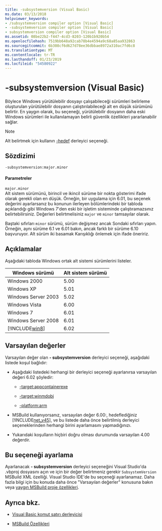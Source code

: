 ```yaml
---
title: -subsystemversion (Visual Basic)
ms.date: 03/13/2018
helpviewer_keywords:
- /subsystemversion compiler option [Visual Basic]
- -subsystemversion compiler option [Visual Basic]
- subsystemversion compiler option [Visual Basic]
ms.assetid: 08be22b2-f447-4cd3-8203-120b1b920b54
ms.openlocfilehash: 7519bb648a92cab78b4e4594a9c68a85aa932863
ms.sourcegitcommit: 6b308cf6d627d78ee36dbbae8972a310ac7fd6c8
ms.translationtype: MT
ms.contentlocale: tr-TR
ms.lasthandoff: 01/23/2019
ms.locfileid: "54580922"
---
```

# <a name="-subsystemversion-visual-basic"></a>-subsystemversion (Visual Basic)
Böylece Windows yürütülebilir dosyayı çalışabileceği sürümleri belirleme oluşturulan yürütülebilir dosyanın çalıştırılabileceği alt en düşük sürümünü belirtir. En yaygın olarak, bu seçeneği, yürütülebilir dosyanın daha eski Windows sürümleri ile kullanılamayan belirli güvenlik özellikleri yararlanabilir sağlar.  
  
> [!NOTE]
>  Alt belirtmek için kullanın [-hedef](../../../csharp/language-reference/compiler-options/target-compiler-option.md) derleyici seçeneği.  
  
## <a name="syntax"></a>Sözdizimi  
  
```vb  
-subsystemversion:major.minor  
```  
  
#### <a name="parameters"></a>Parametreler  
 `major.minor`  
 Alt sistem sürümünü, birincil ve ikincil sürüme bir nokta gösterimi ifade olarak gerekli olan en düşük. Örneğin, bir uygulama için 6.01, bu seçenek değerini ayarlarsanız bu konunun ilerleyen bölümlerindeki bir tabloda açıklandığı gibi Windows 7'den eski bir işletim sisteminde çalıştıramazsınız belirtebilirsiniz. Değerleri belirtmelisiniz `major` ve `minor` tamsayılar olarak.  
  
 Baştaki sıfırları `minor` sürümü, sürüm değişmez ancak Sondaki sıfırları yapın. Örneğin, aynı sürüme 6.1 ve 6.01 bakın, ancak farklı bir sürüme 6.10 başvuruyor. Alt sürüm iki basamak Karışıklığı önlemek için ifade öneririz.  
  
## <a name="remarks"></a>Açıklamalar  
 Aşağıdaki tabloda Windows ortak alt sistemi sürümlerini listeler.  
  
|Windows sürümü|Alt sistem sürümü|  
|---------------------|-----------------------|  
|Windows 2000|5.00|  
|Windows XP|5.01|  
|Windows Server 2003|5.02|  
|Windows Vista|6.00|  
|Windows 7|6.01|  
|Windows Server 2008|6.01|  
|[!INCLUDE[win8](~/includes/win8-md.md)]|6.02|  
  
## <a name="default-values"></a>Varsayılan değerler  
 Varsayılan değer olan **- subsystemversion** derleyici seçeneği, aşağıdaki listede koşul bağlıdır:  
  
-   Aşağıdaki listedeki herhangi bir derleyici seçeneği ayarlanırsa varsayılan değeri 6.02 şöyledir:  
  
    -   [-target:appcontainerexe](../../../visual-basic/reference/command-line-compiler/target.md)  
  
    -   [-target:winmdobj](../../../visual-basic/reference/command-line-compiler/target.md)  
  
    -   [-platform:arm](../../../visual-basic/reference/command-line-compiler/platform.md)  
  
-   MSBuild kullanıyorsanız, varsayılan değer 6.00:, hedeflediğiniz [!INCLUDE[net_v45](~/includes/net-v45-md.md)], ve bu listede daha önce belirtilmiş derleyici seçeneklerinden herhangi birini ayarlamasını yapmadığınızı.  
  
-   Yukarıdaki koşulların hiçbiri doğru olması durumunda varsayılan 4.00 değerdir.  
  
## <a name="setting-this-option"></a>Bu seçeneği ayarlama  
 Ayarlanacak **- subsystemversion** derleyici seçeneğini Visual Studio'da .vbproj dosyasını açın ve için bir değer belirtmeniz gerekir `SubsystemVersion` MSBuild XML özelliği. Visual Studio IDE'de bu seçeneği ayarlanamaz. Daha fazla bilgi için bu konuda daha önce "Varsayılan değerler" konusuna bakın veya [yaygın MSBuild proje özellikleri](/visualstudio/msbuild/common-msbuild-project-properties).  
  

  
## <a name="see-also"></a>Ayrıca bkz.
- [Visual Basic komut satırı derleyicisi](../../../visual-basic/reference/command-line-compiler/index.md)

- [MSBuild Özellikleri](/visualstudio/msbuild/msbuild-properties)
